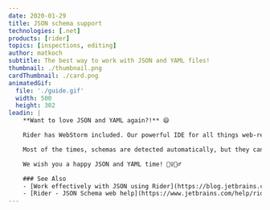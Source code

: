 ```yaml
---
date: 2020-01-29
title: JSON schema support
technologies: [.net]
products: [rider]
topics: [inspections, editing]
author: matkoch
subtitle: The best way to work with JSON and YAML files!
thumbnail: ./thumbnail.png
cardThumbnail: ./card.png
animatedGif:
  file: './guide.gif'
  width: 500
  height: 302
leadin: |
    **Want to love JSON and YAML again?!** 😄

    Rider has WebStorm included. Our powerful IDE for all things web-related. This means we can benefit from its excellent JSON schema support, which serves us with **code completion and schema verification** in both JSON and YAML files.

    Most of the times, schemas are detected automatically, but they can also be manually selected from the status bar. In JSON files we can also specify the `$schema` top-level property.

    We wish you a happy JSON and YAML time! 🙇‍♀️🙇‍♂️

    ### See Also
    - [Work effectively with JSON using Rider](https://blog.jetbrains.com/dotnet/2019/07/22/work-effectively-json-using-rider/)
    - [Rider - JSON Schema web help](https://www.jetbrains.com/help/rider/Settings_Languages_JSON_Schema.html)
---
```

